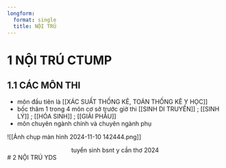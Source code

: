```yaml
---
longform:
  format: single
  title: NỘI TRÚ
---
```

# 1 NỘI TRÚ CTUMP

## 1.1 CÁC MÔN THI

- môn đầu tiên là [[XÁC SUẤT THỐNG KÊ, TOÁN THỐNG KÊ Y HỌC]]
- bốc thăm 1 trong 4 môn cơ sở trước giờ thi [[SINH DI TRUYỀN]] ; [[SINH LÝ]] ; [[HÓA SINH]] ; [[GIẢI PHẪU]]
- môn chuyên ngành chính và chuyên ngành phụ

![[Ảnh chụp màn hình 2024-11-10 142444.png]]

<center>tuyển sinh bsnt y cần thơ 2024</center>
# 2 NỘI TRÚ YDS




